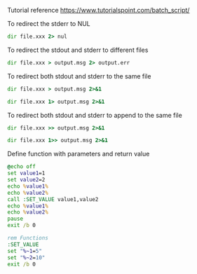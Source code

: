 Tutorial reference https://www.tutorialspoint.com/batch_script/

To redirect the stderr to NUL
```bat
dir file.xxx 2> nul
```

To redirect the stdout and stderr to different files
```bat
dir file.xxx > output.msg 2> output.err
```

To redirect both stdout and stderr to the same file
```bat
dir file.xxx > output.msg 2>&1

dir file.xxx 1> output.msg 2>&1
```

To redirect both stdout and stderr to append to the same file
```bat
dir file.xxx >> output.msg 2>&1

dir file.xxx 1>> output.msg 2>&1
```

Define function with parameters and return value
```bat
@echo off
set value1=1
set value2=2
echo %value1%
echo %value2%
call :SET_VALUE value1,value2
echo %value1%
echo %value2%
pause
exit /b 0

rem Functions
:SET_VALUE
set "%~1=5"
set "%~2=10"
exit /b 0
```
